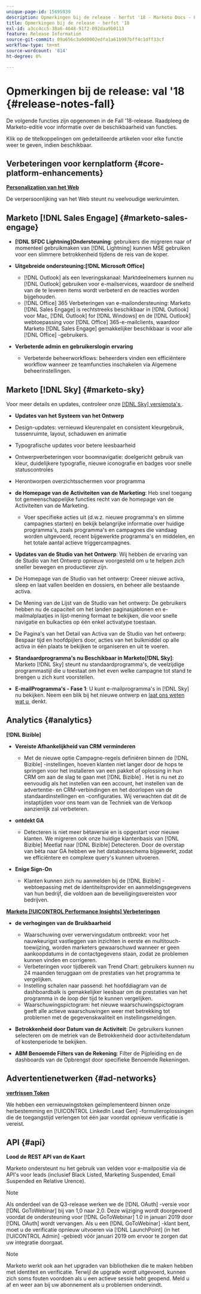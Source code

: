 ```yaml
---
unique-page-id: 15695939
description: Opmerkingen bij de release - herfst '18 - Marketo Docs - Productdocumentatie
title: Opmerkingen bij de release - herfst '18
exl-id: a3cc4cc5-38a6-4648-91f2-092daa9b0113
feature: Release Information
source-git-commit: 09a656c3a0d0002edfa1a61b987bff4c1dff33cf
workflow-type: tm+mt
source-wordcount: '814'
ht-degree: 0%

---
```


# Opmerkingen bij de release: val &#39;18 {#release-notes-fall}

De volgende functies zijn opgenomen in de Fall &#39;18-release. Raadpleeg de Marketo-editie voor informatie over de beschikbaarheid van functies.

Klik op de titelkoppelingen om gedetailleerde artikelen voor elke functie weer te geven, indien beschikbaar.

## Verbeteringen voor kernplatform {#core-platform-enhancements}

**[Personalization van het Web](/help/marketo/product-docs/web-personalization/getting-started/workspaces-in-web-personalization.md)**

De verpersoonlijking van het Web steunt nu veelvoudige werkruimten.

## Marketo [!DNL Sales Engage] {#marketo-sales-engage}

* **[!DNL SFDC Lightning]Ondersteuning**: gebruikers die migreren naar of momenteel gebruikmaken van [!DNL Lightning] kunnen MSE gebruiken voor een slimmere betrokkenheid tijdens de reis van de koper.

* **Uitgebreide ondersteuning:[!DNL Microsoft Office]**

   * [!DNL Outlook] als een leveringskanaal: Marktdeelnemers kunnen nu [!DNL Outlook] gebruiken voor e-mailservices, waardoor de snelheid van de te leveren items wordt verbeterd en de reacties worden bijgehouden.
   * [!DNL Office] 365 Verbeteringen van e-mailondersteuning: Marketo [!DNL Sales Engage] is rechtstreeks beschikbaar in [!DNL Outlook] voor Mac, [!DNL Outlook] for [!DNL Windows] en de [!DNL Outlook] webtoepassing voor [!DNL Office] 365-e-mailclients, waardoor Marketo [!DNL Sales Engage] gemakkelijker beschikbaar is voor alle [!DNL Office] -gebruikers.

* **Verbeterde admin en gebruikerslogin ervaring**

   * Verbeterde beheerworkflows: beheerders vinden een efficiëntere workflow wanneer ze teamfuncties inschakelen via Algemene beheerinstellingen.

## Marketo [!DNL Sky] {#marketo-sky}

Voor meer details en updates, controleer onze [[!DNL Sky]  versienota&#39;s &#x200B;](https://help.marketo.com).

* **Updates van het Systeem van het Ontwerp**

* Design-updates: vernieuwd kleurenpalet en consistent kleurgebruik, tussenruimte, layout, schaduwen en animatie
* Typografische updates voor betere leesbaarheid
* Ontwerpverbeteringen voor boomnavigatie: doelgericht gebruik van kleur, duidelijkere typografie, nieuwe iconografie en badges voor snelle statuscontroles
* Herontworpen overzichtsschermen voor programma

* **de Homepage van de Activiteiten van de Marketing**: Heb snel toegang tot gemeenschappelijke functies recht van de homepage van de Activiteiten van de Marketing.

   * Voer specifieke acties uit (d.w.z. nieuwe programma&#39;s en slimme campagnes starten) en bekijk belangrijke informatie over huidige programma&#39;s, zoals programma&#39;s en campagnes die vandaag worden uitgevoerd, recent bijgewerkte programma&#39;s en middelen, en het totale aantal actieve triggercampagnes.

* **Updates van de Studio van het Ontwerp**: Wij hebben de ervaring van de Studio van het Ontwerp opnieuw voorgesteld om u te helpen zich sneller bewegen en productiever zijn.
* De Homepage van de Studio van het ontwerp: Creeer nieuwe activa, sleep en laat vallen beelden en dossiers, en beheer alle bestaande activa.
* De Mening van de Lijst van de Studio van het ontwerp: De gebruikers hebben nu de capaciteit om het landen paginasjablonen en e-mailmalplaatjes in lijst-mening formaat te bekijken, die voor snelle navigatie en bulkacties op één enkel activatype toestaan.
* De Pagina&#39;s van het Detail van Activa van de Studio van het ontwerp: Bespaar tijd en hoofdpijlers door, acties van het bulkmiddel op alle activa in één plaats te bekijken te organiseren en uit te voeren.
* **Standaardprogramma&#39;s nu Beschikbaar in Marketo[!DNL Sky]**: Marketo [!DNL Sky] steunt nu standaardprogramma&#39;s, de veelzijdige programmastijl die u toestaat om het even welke campagne tot stand te brengen u zich kunt voorstellen.
* **E-mailProgramma&#39;s - Fase 1**: U kunt e-mailprogramma&#39;s in [!DNL Sky] nu bekijken. Neem een blik bij het nieuwe ontwerp en [&#x200B; laat ons weten wat u &#x200B;](https://go.marketo.com/NextGenUX---USA---Apr-2018-fcp_Landing-Page-Feedback.html) denkt.

## Analytics {#analytics}

**[!DNL Bizible]**

* **Vereiste Afhankelijkheid van CRM verminderen**

   * Met de nieuwe optie Campagne-regels definiëren binnen de [!DNL Bizible] -instellingen, hoeven klanten niet langer door de hops te springen voor het installeren van een pakket of oplossing in hun CRM om aan de slag te gaan met [!DNL Bizible] . Het is nu net zo eenvoudig als het instellen van een account, het instellen van de advertentie- en CRM-verbindingen en het doorlopen van de standaardinstellingen en -configuraties. Wij verwachten dat dit de instaptijden voor ons team van de Techniek van de Verkoop aanzienlijk zal verbeteren.

* **ontdekt GA**

   * Detecteren is niet meer bètaversie en is opgestart voor nieuwe klanten. We migreren ook onze huidige klantenbasis van [!DNL Bizible] Meetlat naar [!DNL Bizible] Detecteren. Door de overstap van bèta naar GA hebben we het databaseschema bijgewerkt, zodat we efficiëntere en complexe query&#39;s kunnen uitvoeren.

* **Enige Sign-On**

   * Klanten kunnen zich nu aanmelden bij de [!DNL Bizible] -webtoepassing met de identiteitsprovider en aanmeldingsgegevens van hun bedrijf, die voldoen aan de beveiligingsvereisten voor bedrijven.

**[Marketo [!UICONTROL Performance Insights] Verbeteringen](/help/marketo/product-docs/reporting/performance-insights/performance-insights-overview.md)**

* **de verhogingen van de Bruikbaarheid**

   * Waarschuwing over verwervingsdatum ontbreekt: voor het nauwkeurigst vastleggen van inzichten in eerste en multitouch-toewijzing, worden marketers gewaarschuwd wanneer er geen aankoopdatums in de contactgegevens staan, zodat ze problemen kunnen vinden en corrigeren.
   * Verbeteringen voor tijdbereik van Trend Chart: gebruikers kunnen nu 24 maanden teruggaan om de prestaties van het programma te vergelijken.
   * Instelling schalen naar passend: het hoofddiagram van de dashboardbalk is gemakkelijker leesbaar om de prestaties van het programma in de loop der tijd te kunnen vergelijken.
   * Waarschuwingspictogram: het nieuwe waarschuwingspictogram geeft alle actieve waarschuwingen weer met betrekking tot problemen met de gegevenskwaliteit en instellingsmeldingen.

* **Betrokkenheid door Datum van de Activiteit**: De gebruikers kunnen selecteren om de metriek van de Betrokkenheid door activiteitendatum of kostenperiode te bekijken.
* **ABM Benoemde Filters van de Rekening**: Filter de Pijpleiding en de dashboards van de Opbrengst door specifieke Benoemde Rekeningen.

## Advertentienetwerken {#ad-networks}

**[verfrissen Token](/help/marketo/product-docs/demand-generation/social/social-functions/set-up-linkedin-lead-gen-forms.md)**

We hebben een vernieuwingstoken geïmplementeerd binnen onze herbestemming en [!UICONTROL LinkedIn Lead Gen] -formulieroplossingen die de toegangstijd verlengen tot één jaar voordat opnieuw verificatie is vereist.

## API {#api}

**Lood de REST API van de Kaart**

Marketo ondersteunt nu het gebruik van velden voor e-mailpositie via de API&#39;s voor leads (inclusief Black Listed, Marketing Suspended, Email Suspended en Relative Urence).

>[!NOTE]
>
>Als onderdeel van de Q3-release werken we de [!DNL OAuth] -versie voor [!DNL GoToWebinar] bij van 1,0 naar 2,0. Deze wijziging wordt doorgevoerd voordat de ondersteuning voor [!DNL GoToWebinar] 1.0 in januari 2019 door [!DNL OAuth] wordt vervangen. Als u een [!DNL GoToWebinar] -klant bent, moet u de verificatie opnieuw uitvoeren via [!DNL LaunchPoint] (in het [!UICONTROL Admin] -gebied) vóór januari 2019 om ervoor te zorgen dat uw integratie doorgaat.

>[!NOTE]
>
>Marketo werkt ook aan het upgraden van bibliotheken die te maken hebben met identiteit en verificatie. Terwijl de upgrade wordt uitgevoerd, kunnen zich soms fouten voordoen als u een actieve sessie hebt geopend. Meld u af en weer aan bij uw abonnement als u problemen ondervindt.
